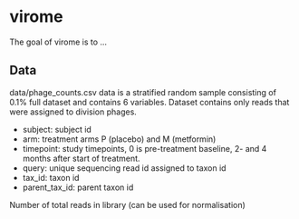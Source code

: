 # virome

The goal of virome is to ...


## Data

data/phage_counts.csv data is a stratified random sample consisting of 0.1% full dataset and contains 6 variables. 
Dataset contains only reads that were assigned to division phages.

- subject: subject id
- arm: treatment arms P (placebo) and M (metformin)
- timepoint: study timepoints, 0 is pre-treatment baseline, 2- and 4 months after start of treatment.
- query: unique sequencing read id assigned to taxon id
- tax_id: taxon id
- parent_tax_id: parent taxon id

Number of total reads in library (can be used for normalisation)



